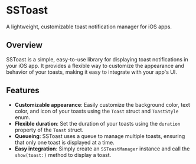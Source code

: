 SSToast
=======

A lightweight, customizable toast notification manager for iOS apps.

Overview
--------

SSToast is a simple, easy-to-use library for displaying toast notifications in your iOS app. It provides a flexible way to customize the appearance and behavior of your toasts, making it easy to integrate with your app's UI.

Features
--------

* **Customizable appearance**: Easily customize the background color, text color, and icon of your toasts using the `Toast` struct and `ToastStyle` enum.
* **Flexible duration**: Set the duration of your toasts using the `duration` property of the `Toast` struct.
* **Queueing**: SSToast uses a queue to manage multiple toasts, ensuring that only one toast is displayed at a time.
* **Easy integration**: Simply create an `SSToastManager` instance and call the `show(toast:)` method to display a toast.
